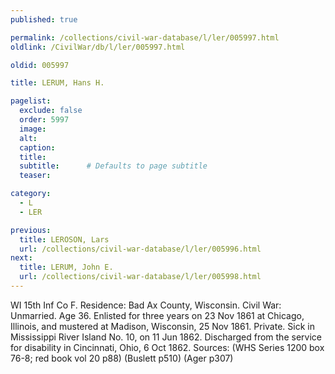 ```yaml
---
published: true

permalink: /collections/civil-war-database/l/ler/005997.html
oldlink: /CivilWar/db/l/ler/005997.html

oldid: 005997

title: LERUM, Hans H.

pagelist:
  exclude: false
  order: 5997
  image: 
  alt:
  caption:
  title:
  subtitle:      # Defaults to page subtitle
  teaser:

category: 
  - L 
  - LER

previous:
  title: LEROSON, Lars
  url: /collections/civil-war-database/l/ler/005996.html  
next:
  title: LERUM, John E.
  url: /collections/civil-war-database/l/ler/005998.html   
---
```

WI 15th Inf Co F. Residence: Bad Ax County, Wisconsin. Civil War: Unmarried. Age 36. Enlisted for three years on 23 Nov 1861 at Chicago, Illinois, and mustered at Madison, Wisconsin, 25 Nov 1861. Private. Sick in Mississippi River Island No. 10, on 11 Jun 1862. Discharged from the service for disability in Cincinnati, Ohio, 6 Oct 1862. Sources: (WHS Series 1200 box 76-8; red book vol 20 p88) (Buslett p510) (Ager p307)